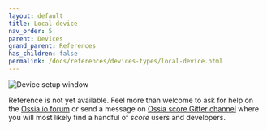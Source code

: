```yaml
---
layout: default
title: Local device
nav_order: 5
parent: Devices
grand_parent: References
has_children: false
permalink: /docs/references/devices-types/local-device.html
---
```


![Device setup window](/score-docs/assets/images/references/devices-types/local-device.png "score device setup")

Reference is not yet available. Feel more than welcome to ask for help on the [Ossia.io forum](https://forum.ossia.io) or send a message on [Ossia score Gitter channel](https://gitter.im/OSSIA/score) where you will most likely find a handful of *score* users and developers.